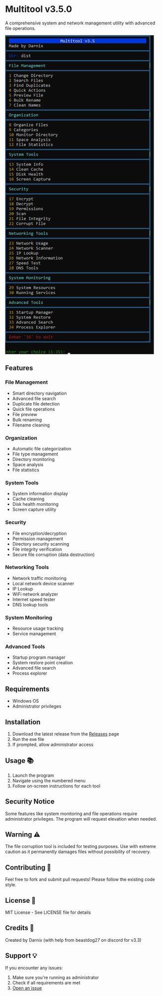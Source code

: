 # Multitool v3.5.0

A comprehensive system and network management utility with advanced file operations.

![screenshot](https://github.com/Darnix-a/Multitool/blob/main/multitool%20v3.5.png)

## Features

### File Management
- Smart directory navigation
- Advanced file search
- Duplicate file detection
- Quick file operations
- File preview
- Bulk renaming
- Filename cleaning

### Organization
- Automatic file categorization
- File type management
- Directory monitoring
- Space analysis
- File statistics

### System Tools
- System information display
- Cache cleaning
- Disk health monitoring
- Screen capture utility

### Security
- File encryption/decryption
- Permission management
- Directory security scanning
- File integrity verification
- Secure file corruption (data destruction)

### Networking Tools
- Network traffic monitoring
- Local network device scanner
- IP Lookup
- WiFi network analyzer
- Internet speed tester
- DNS lookup tools

### System Monitoring
- Resource usage tracking 
- Service management

### Advanced Tools
- Startup program manager
- System restore point creation
- Advanced file search
- Process explorer

## Requirements
- Windows OS
- Administrator privileges

## Installation 

1. Download the latest release from the [Releases](https://github.com/Darnix-a/Multitool/releases) page
2. Run the exe file
3. If prompted, allow administrator access 

## Usage 📚

1. Launch the program
2. Navigate using the numbered menu
3. Follow on-screen instructions for each tool

## Security Notice
Some features like system monitoring and file operations require administrator privileges. The program will request elevation when needed.

## Warning ⚠️

The file corruption tool is included for testing purposes. Use with extreme caution as it permanently damages files without possibility of recovery.

## Contributing 🤝

Feel free to fork and submit pull requests! Please follow the existing code style.

## License 📄

MIT License - See LICENSE file for details

## Credits 👏

Created by Darnix
(with help from beastdog27 on discord for v3.3)

## Support 💡

If you encounter any issues:
1. Make sure you're running as administrator
2. Check if all requirements are met
3. [Open an issue](https://github.com/darnix-a/Multitool/issues)

